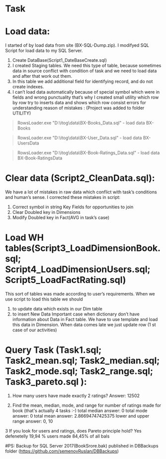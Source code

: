 # Task
# Load data:

I started of by load data from site (BX-SQL-Dump.zip). I modifyed SQL Script for load data to my SQL Server.
1.	Create DataBase(Script1_DateBaseCreate.sql)
2.	I created Staging tables. We need this type of table, because sometimes data in source conflict with condition of task and we need to load data and after that work out them. 
3.	In this table we add additional field for identifying record,  and do not create indexes.
4.	I can’t  load data automatically because of special symbol which were in fields and wrong punctuality that’s why I created small utility which row  by row try to inserts data and shows which row consist errors for understanding reason of mistakes : (Project was added to folder UTILITY)
>RowsLoader.exe "D:\itog\data\BX-Books_Data.sql" - load data BX-Books

>RowsLoader.exe "D:\itog\data\BX-User_Data.sql" - load data BX-UsersData

>RowsLoader.exe "D:\itog\data\BX-Book-Ratings_Data.sql" - load data BX-Book-RatingsData

# Clear data (Script2_CleanData.sql):

We have a lot of mistakes in raw data which conflict with task’s conditions and human’s sense. I corrected these mistakes in script:
1.	Correct symbol in string Key Fields for opportunities to join
2.	Clear Doubled key in Dimensions
3.	Modify Doubled key in Fact(AVG in task’s case) 

# Load WH tables(Script3_LoadDimensionBook.sql; Script4_LoadDimensionUsers.sql; Script5_LoadFactRating.sql)

This sort of tables  was made according to user’s requirements. When we use script to load this table we should 
1.	to update data which exists in our Dim table
2.	to insert New Data
Important case when dictionary don’t have information about Data in Fact table. We have to use template and load this data in Dimension. When data comes late we just update row (1 st case of our activities)

# Query Task (Task1.sql; Task2_mean.sql; Task2_median.sql; Task2_mode.sql; Task2_range.sql; Task3_pareto.sql ):

1.  How many users have made exactly 2 ratings?
Answer: 12502

2. Find the mean, median, mode, and range for number of ratings made for book (that's
actually 4 tasks :-)
total median answer: 0 
total mode answer: 0 
total mean answer: 2.86694747425375 
lower and upper range answer: 0, 10 

3 If you look for users and ratings, does Pareto principle hold?
Yes defenetelly 19,94 % users made 84,45% of all bals


#PS:
Backup for SQL Server 2017(BookSrore.bak) published in DBBackups folder (https://github.com/semenovRuslan/DBBackups)
